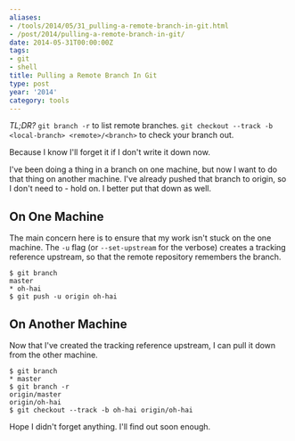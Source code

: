 ```yaml
---
aliases:
- /tools/2014/05/31_pulling-a-remote-branch-in-git.html
- /post/2014/pulling-a-remote-branch-in-git/
date: 2014-05-31T00:00:00Z
tags:
- git
- shell
title: Pulling a Remote Branch In Git
type: post
year: '2014'
category: tools
---
```

*TL;DR?* `git branch -r` to list remote branches. `git checkout
--track -b <local-branch> <remote>/<branch>` to check your branch
out.
<!--more-->

Because I know I'll forget it if I don't write it down now.

I've been doing a thing in a branch on one machine, but now I want
to do that thing on another machine. I've already pushed that branch
to origin, so I don't need to - hold on. I better put that down as well.

## On One Machine
 
The main concern here is to ensure that my work isn't stuck on the
one machine. The `-u` flag (or `--set-upstream` for the verbose)
creates a tracking reference upstream, so that the remote
repository remembers the branch.

~~~ console
$ git branch
master
* oh-hai
$ git push -u origin oh-hai
~~~ 

## On Another Machine

Now that I've created the tracking reference upstream, I can pull
it down from the other machine.

~~~ console
$ git branch
* master
$ git branch -r
origin/master
origin/oh-hai
$ git checkout --track -b oh-hai origin/oh-hai
~~~ 

Hope I didn't forget anything. I'll find out soon enough.
